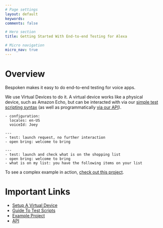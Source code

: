 ```yaml
---
# Page settings
layout: default
keywords:
comments: false

# Hero section
title: Getting Started With End-to-end Testing for Alexa

# Micro navigation
micro_nav: true
---
```

# Overview
Bespoken makes it easy to do end-to-end testing for voice apps.

We use Virtual Devices to do it. A virtual device works like a physical device, such as Amazon Echo, but can be interacted with via our [simple test scripting syntax](../guide) (as well as programmatically [via our API](../api)).

```
- configuration:
  locales: en-US
  voiceId: Joey
  
---
- test: launch request, no further interaction
- open bring: welcome to bring

---
- test: launch and check what is on the shopping list
- open bring: welcome to bring
- what is on my list: you have the following items on your list
```

To see a complex example in action, [check out this project](https://github.com/bespoken/virtual-device-example/tree/SkillTesterScripts).

# Important Links
 * [Setup A Virtual Device](../setup)
 * [Guide To Test Scripts](../guide)
 * [Example Project](https://github.com/bespoken/virtual-device-example/tree/SkillTesterScripts)
 * [API](../api) 